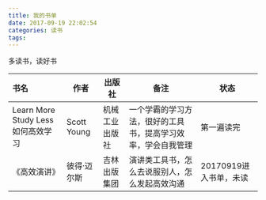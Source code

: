 ```yaml
---
title: 我的书单
date: 2017-09-19 22:02:54
categories: 读书
tags:
---
```


多读书，读好书
<!--more-->

|书名|作者|出版社|备注|状态|
|:--------|--------|------|-----|------|
|Learn More Study Less 如何高效学习|Scott Young|机械工业出版社|一个学霸的学习方法，很好的工具书，提高学习效率，学会自我管理|第一遍读完|
|《高效演讲》|彼得·迈尔斯|吉林出版集团|演讲类工具书，怎么去说服别人，怎么发起高效沟通|20170919进入书单，未读|